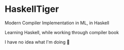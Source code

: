 # HaskellTiger
Modern Compiler Implementation in ML, in Haskell

Learning Haskell, while working through compiler book

I have no idea what I'm doing :clown_face:
